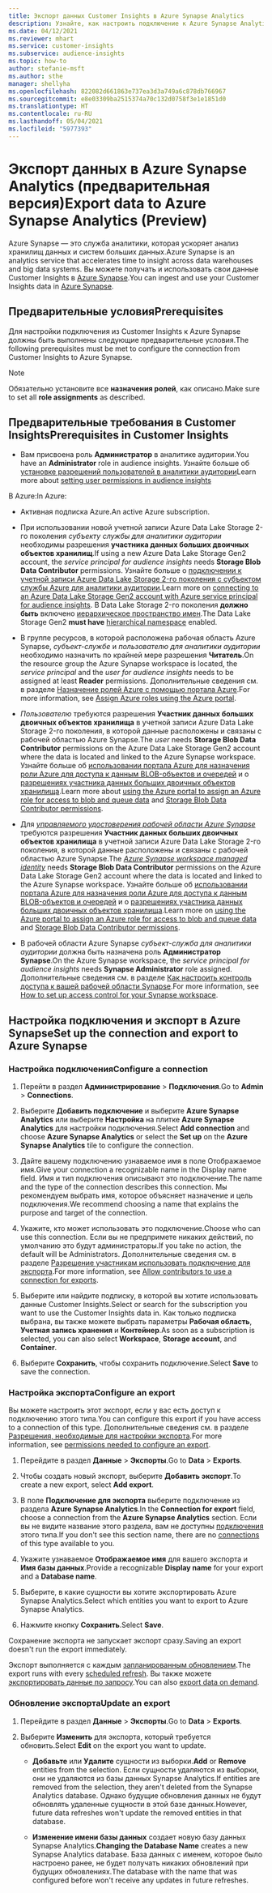 ```yaml
---
title: Экспорт данных Customer Insights в Azure Synapse Analytics
description: Узнайте, как настроить подключение к Azure Synapse Analytics.
ms.date: 04/12/2021
ms.reviewer: mhart
ms.service: customer-insights
ms.subservice: audience-insights
ms.topic: how-to
author: stefanie-msft
ms.author: sthe
manager: shellyha
ms.openlocfilehash: 822082d661863e737ea3d3a749a6c878db766967
ms.sourcegitcommit: e8e03309ba2515374a70c132d0758f3e1e1851d0
ms.translationtype: HT
ms.contentlocale: ru-RU
ms.lasthandoff: 05/04/2021
ms.locfileid: "5977393"
---
```

# <a name="export-data-to-azure-synapse-analytics-preview"></a><span data-ttu-id="c7772-103">Экспорт данных в Azure Synapse Analytics (предварительная версия)</span><span class="sxs-lookup"><span data-stu-id="c7772-103">Export data to Azure Synapse Analytics (Preview)</span></span>

<span data-ttu-id="c7772-104">Azure Synapse — это служба аналитики, которая ускоряет анализ хранилищ данных и систем больших данных.</span><span class="sxs-lookup"><span data-stu-id="c7772-104">Azure Synapse is an analytics service that accelerates time to insight across data warehouses and big data systems.</span></span> <span data-ttu-id="c7772-105">Вы можете получать и использовать свои данные Customer Insights в [Azure Synapse](/azure/synapse-analytics/overview-what-is).</span><span class="sxs-lookup"><span data-stu-id="c7772-105">You can ingest and use your Customer Insights data in [Azure Synapse](/azure/synapse-analytics/overview-what-is).</span></span>

## <a name="prerequisites"></a><span data-ttu-id="c7772-106">Предварительные условия</span><span class="sxs-lookup"><span data-stu-id="c7772-106">Prerequisites</span></span>

<span data-ttu-id="c7772-107">Для настройки подключения из Customer Insights к Azure Synapse должны быть выполнены следующие предварительные условия.</span><span class="sxs-lookup"><span data-stu-id="c7772-107">The following prerequisites must be met to configure the connection from Customer Insights to Azure Synapse.</span></span>

> [!NOTE]
> <span data-ttu-id="c7772-108">Обязательно установите все **назначения ролей**, как описано.</span><span class="sxs-lookup"><span data-stu-id="c7772-108">Make sure to set all **role assignments** as described.</span></span>  

## <a name="prerequisites-in-customer-insights"></a><span data-ttu-id="c7772-109">Предварительные требования в Customer Insights</span><span class="sxs-lookup"><span data-stu-id="c7772-109">Prerequisites in Customer Insights</span></span>

* <span data-ttu-id="c7772-110">Вам присвоена роль **Администратор** в аналитике аудитории.</span><span class="sxs-lookup"><span data-stu-id="c7772-110">You have an **Administrator** role in audience insights.</span></span> <span data-ttu-id="c7772-111">Узнайте больше об [установке разрешений пользователей в аналитики аудитории](permissions.md#assign-roles-and-permissions)</span><span class="sxs-lookup"><span data-stu-id="c7772-111">Learn more about [setting user permissions in audience insights](permissions.md#assign-roles-and-permissions)</span></span>

<span data-ttu-id="c7772-112">В Azure:</span><span class="sxs-lookup"><span data-stu-id="c7772-112">In Azure:</span></span> 

- <span data-ttu-id="c7772-113">Активная подписка Azure.</span><span class="sxs-lookup"><span data-stu-id="c7772-113">An active Azure subscription.</span></span>

- <span data-ttu-id="c7772-114">При использовании новой учетной записи Azure Data Lake Storage 2-го поколения *субъекту службы для аналитики аудитории* необходимы разрешения **участника данных больших двоичных объектов хранилищ**.</span><span class="sxs-lookup"><span data-stu-id="c7772-114">If using a new Azure Data Lake Storage Gen2 account, the *service principal for audience insights* needs **Storage Blob Data Contributor** permissions.</span></span> <span data-ttu-id="c7772-115">Узнайте больше о [подключении к учетной записи Azure Data Lake Storage 2-го поколения с субъектом службы Azure для аналитики аудитории](connect-service-principal.md).</span><span class="sxs-lookup"><span data-stu-id="c7772-115">Learn more on [connecting to an Azure Data Lake Storage Gen2 account with Azure service principal for audience insights](connect-service-principal.md).</span></span> <span data-ttu-id="c7772-116">В Data Lake Storage 2-го поколения **должно быть** включено [иерархическое пространство имен](/azure/storage/blobs/data-lake-storage-namespace).</span><span class="sxs-lookup"><span data-stu-id="c7772-116">The Data Lake Storage Gen2 **must have** [hierarchical namespace](/azure/storage/blobs/data-lake-storage-namespace) enabled.</span></span>

- <span data-ttu-id="c7772-117">В группе ресурсов, в которой расположена рабочая область Azure Synapse, *субъект-службе* и *пользователю для аналитики аудитории* необходимо назначить по крайней мере разрешения **Читатель**.</span><span class="sxs-lookup"><span data-stu-id="c7772-117">On the resource group the Azure Synapse workspace is located, the *service principal* and the *user for audience insights* needs to be assigned at least **Reader** permissions.</span></span> <span data-ttu-id="c7772-118">Дополнительные сведения см. в разделе [Назначение ролей Azure с помощью портала Azure](/azure/role-based-access-control/role-assignments-portal).</span><span class="sxs-lookup"><span data-stu-id="c7772-118">For more information, see [Assign Azure roles using the Azure portal](/azure/role-based-access-control/role-assignments-portal).</span></span>

- <span data-ttu-id="c7772-119">*Пользователю* требуются разрешения **Участник данных больших двоичных объектов хранилища** в учетной записи Azure Data Lake Storage 2-го поколения, в которой данные расположены и связаны с рабочей областью Azure Synapse.</span><span class="sxs-lookup"><span data-stu-id="c7772-119">The *user* needs **Storage Blob Data Contributor** permissions on the Azure Data Lake Storage Gen2 account where the data is located and linked to the Azure Synapse workspace.</span></span> <span data-ttu-id="c7772-120">Узнайте больше об [использовании портала Azure для назначения роли Azure для доступа к данным BLOB-объектов и очередей](/azure/storage/common/storage-auth-aad-rbac-portal) и о [разрешениях участника данных больших двоичных объектов хранилища](/azure/role-based-access-control/built-in-roles#storage-blob-data-contributor).</span><span class="sxs-lookup"><span data-stu-id="c7772-120">Learn more about [using the Azure portal to assign an Azure role for access to blob and queue data](/azure/storage/common/storage-auth-aad-rbac-portal) and [Storage Blob Data Contributor permissions](/azure/role-based-access-control/built-in-roles#storage-blob-data-contributor).</span></span>

- <span data-ttu-id="c7772-121">Для *[управляемого удостоверения рабочей области Azure Synapse](/azure/synapse-analytics/security/synapse-workspace-managed-identity)* требуются разрешения **Участник данных больших двоичных объектов хранилища** в учетной записи Azure Data Lake Storage 2-го поколения, в которой данные расположены и связаны с рабочей областью Azure Synapse.</span><span class="sxs-lookup"><span data-stu-id="c7772-121">The *[Azure Synapse workspace managed identity](/azure/synapse-analytics/security/synapse-workspace-managed-identity)* needs **Storage Blob Data Contributor** permissions on the Azure Data Lake Storage Gen2 account where the data is located and linked to the Azure Synapse workspace.</span></span> <span data-ttu-id="c7772-122">Узнайте больше об [использовании портала Azure для назначения роли Azure для доступа к данным BLOB-объектов и очередей](/azure/storage/common/storage-auth-aad-rbac-portal) и о [разрешениях участника данных больших двоичных объектов хранилища](/azure/role-based-access-control/built-in-roles#storage-blob-data-contributor).</span><span class="sxs-lookup"><span data-stu-id="c7772-122">Learn more on [using the Azure portal to assign an Azure role for access to blob and queue data](/azure/storage/common/storage-auth-aad-rbac-portal) and [Storage Blob Data Contributor permissions](/azure/role-based-access-control/built-in-roles#storage-blob-data-contributor).</span></span>

- <span data-ttu-id="c7772-123">В рабочей области Azure Synapse *субъект-служба для аналитики аудитории* должна быть назначена роль **Администратор Synapse**.</span><span class="sxs-lookup"><span data-stu-id="c7772-123">On the Azure Synapse workspace, the *service principal for audience insights* needs **Synapse Administrator** role assigned.</span></span> <span data-ttu-id="c7772-124">Дополнительные сведения см. в разделе [Как настроить контроль доступа к вашей рабочей области Synapse](/azure/synapse-analytics/security/how-to-set-up-access-control).</span><span class="sxs-lookup"><span data-stu-id="c7772-124">For more information, see [How to set up access control for your Synapse workspace](/azure/synapse-analytics/security/how-to-set-up-access-control).</span></span>

## <a name="set-up-the-connection-and-export-to-azure-synapse"></a><span data-ttu-id="c7772-125">Настройка подключения и экспорт в Azure Synapse</span><span class="sxs-lookup"><span data-stu-id="c7772-125">Set up the connection and export to Azure Synapse</span></span>

### <a name="configure-a-connection"></a><span data-ttu-id="c7772-126">Настройка подключения</span><span class="sxs-lookup"><span data-stu-id="c7772-126">Configure a connection</span></span>

1. <span data-ttu-id="c7772-127">Перейти в раздел **Администрирование** > **Подключения**.</span><span class="sxs-lookup"><span data-stu-id="c7772-127">Go to **Admin** > **Connections**.</span></span>

1. <span data-ttu-id="c7772-128">Выберите **Добавить подключение** и выберите **Azure Synapse Analytics** или выберите **Настройка** на плитке **Azure Synapse Analytics** для настройки подключения.</span><span class="sxs-lookup"><span data-stu-id="c7772-128">Select **Add connection** and choose **Azure Synapse Analytics** or select the **Set up** on the **Azure Synapse Analytics** tile to configure the connection.</span></span>

1. <span data-ttu-id="c7772-129">Дайте вашему подключению узнаваемое имя в поле Отображаемое имя.</span><span class="sxs-lookup"><span data-stu-id="c7772-129">Give your connection a recognizable name in the Display name field.</span></span> <span data-ttu-id="c7772-130">Имя и тип подключения описывают это подключение.</span><span class="sxs-lookup"><span data-stu-id="c7772-130">The name and the type of the connection describes this connection.</span></span> <span data-ttu-id="c7772-131">Мы рекомендуем выбрать имя, которое объясняет назначение и цель подключения.</span><span class="sxs-lookup"><span data-stu-id="c7772-131">We recommend choosing a name that explains the purpose and target of the connection.</span></span>

1. <span data-ttu-id="c7772-132">Укажите, кто может использовать это подключение.</span><span class="sxs-lookup"><span data-stu-id="c7772-132">Choose who can use this connection.</span></span> <span data-ttu-id="c7772-133">Если вы не предпримете никаких действий, по умолчанию это будут администраторы.</span><span class="sxs-lookup"><span data-stu-id="c7772-133">If you take no action, the default will be Administrators.</span></span> <span data-ttu-id="c7772-134">Дополнительные сведения см. в разделе [Разрешение участникам использовать подключение для экспорта](connections.md#allow-contributors-to-use-a-connection-for-exports).</span><span class="sxs-lookup"><span data-stu-id="c7772-134">For more information, see [Allow contributors to use a connection for exports](connections.md#allow-contributors-to-use-a-connection-for-exports).</span></span>

1. <span data-ttu-id="c7772-135">Выберите или найдите подписку, в которой вы хотите использовать данные Customer Insights.</span><span class="sxs-lookup"><span data-stu-id="c7772-135">Select or search for the subscription you want to use the Customer Insights data in.</span></span> <span data-ttu-id="c7772-136">Как только подписка выбрана, вы также можете выбрать параметры **Рабочая область**, **Учетная запись хранения** и **Контейнер**.</span><span class="sxs-lookup"><span data-stu-id="c7772-136">As soon as a subscription is selected, you can also select **Workspace**, **Storage account**, and **Container**.</span></span>

1. <span data-ttu-id="c7772-137">Выберите **Сохранить**, чтобы сохранить подключение.</span><span class="sxs-lookup"><span data-stu-id="c7772-137">Select **Save** to save the connection.</span></span>

### <a name="configure-an-export"></a><span data-ttu-id="c7772-138">Настройка экспорта</span><span class="sxs-lookup"><span data-stu-id="c7772-138">Configure an export</span></span>

<span data-ttu-id="c7772-139">Вы можете настроить этот экспорт, если у вас есть доступ к подключению этого типа.</span><span class="sxs-lookup"><span data-stu-id="c7772-139">You can configure this export if you have access to a connection of this type.</span></span> <span data-ttu-id="c7772-140">Дополнительные сведения см. в разделе [Разрешения, необходимые для настройки экспорта](export-destinations.md#set-up-a-new-export).</span><span class="sxs-lookup"><span data-stu-id="c7772-140">For more information, see [permissions needed to configure an export](export-destinations.md#set-up-a-new-export).</span></span>

1. <span data-ttu-id="c7772-141">Перейдите в раздел **Данные** > **Экспорты**.</span><span class="sxs-lookup"><span data-stu-id="c7772-141">Go to **Data** > **Exports**.</span></span>

1. <span data-ttu-id="c7772-142">Чтобы создать новый экспорт, выберите **Добавить экспорт**.</span><span class="sxs-lookup"><span data-stu-id="c7772-142">To create a new export, select **Add export**.</span></span>

1. <span data-ttu-id="c7772-143">В поле **Подключение для экспорта** выберите подключение из раздела **Azure Synapse Analytics**.</span><span class="sxs-lookup"><span data-stu-id="c7772-143">In the **Connection for export** field, choose a connection from the **Azure Synapse Analytics** section.</span></span> <span data-ttu-id="c7772-144">Если вы не видите название этого раздела, вам не доступны [подключения](connections.md) этого типа.</span><span class="sxs-lookup"><span data-stu-id="c7772-144">If you don't see this section name, there are no [connections](connections.md) of this type available to you.</span></span>

1. <span data-ttu-id="c7772-145">Укажите узнаваемое **Отображаемое имя** для вашего экспорта и **Имя базы данных**.</span><span class="sxs-lookup"><span data-stu-id="c7772-145">Provide a recognizable **Display name** for your export and a **Database name**.</span></span>

1. <span data-ttu-id="c7772-146">Выберите, в какие сущности вы хотите экспортировать Azure Synapse Analytics.</span><span class="sxs-lookup"><span data-stu-id="c7772-146">Select which entities you want to export to Azure Synapse Analytics.</span></span>

1. <span data-ttu-id="c7772-147">Нажмите кнопку **Сохранить**.</span><span class="sxs-lookup"><span data-stu-id="c7772-147">Select **Save**.</span></span>

<span data-ttu-id="c7772-148">Сохранение экспорта не запускает экспорт сразу.</span><span class="sxs-lookup"><span data-stu-id="c7772-148">Saving an export doesn't run the export immediately.</span></span>

<span data-ttu-id="c7772-149">Экспорт выполняется с каждым [запланированным обновлением](system.md#schedule-tab).</span><span class="sxs-lookup"><span data-stu-id="c7772-149">The export runs with every [scheduled refresh](system.md#schedule-tab).</span></span> <span data-ttu-id="c7772-150">Вы также можете [экспортировать данные по запросу](export-destinations.md#run-exports-on-demand).</span><span class="sxs-lookup"><span data-stu-id="c7772-150">You can also [export data on demand](export-destinations.md#run-exports-on-demand).</span></span>

### <a name="update-an-export"></a><span data-ttu-id="c7772-151">Обновление экспорта</span><span class="sxs-lookup"><span data-stu-id="c7772-151">Update an export</span></span>

1. <span data-ttu-id="c7772-152">Перейдите в раздел **Данные** > **Экспорты**.</span><span class="sxs-lookup"><span data-stu-id="c7772-152">Go to **Data** > **Exports**.</span></span>

1. <span data-ttu-id="c7772-153">Выберите **Изменить** для экспорта, который требуется обновить.</span><span class="sxs-lookup"><span data-stu-id="c7772-153">Select **Edit** on the export you want to update.</span></span>

   - <span data-ttu-id="c7772-154">**Добавьте** или **Удалите** сущности из выборки.</span><span class="sxs-lookup"><span data-stu-id="c7772-154">**Add** or **Remove** entities from the selection.</span></span> <span data-ttu-id="c7772-155">Если сущности удаляются из выборки, они не удаляются из базы данных Synapse Analytics.</span><span class="sxs-lookup"><span data-stu-id="c7772-155">If entities are removed from the selection, they aren't deleted from the Synapse Analytics database.</span></span> <span data-ttu-id="c7772-156">Однако будущие обновления данных не будут обновлять удаленные сущности в этой базе данных.</span><span class="sxs-lookup"><span data-stu-id="c7772-156">However, future data refreshes won't update the removed entities in that database.</span></span>

   - <span data-ttu-id="c7772-157">**Изменение имени базы данных** создает новую базу данных Synapse Analytics.</span><span class="sxs-lookup"><span data-stu-id="c7772-157">**Changing the Database Name** creates a new Synapse Analytics database.</span></span> <span data-ttu-id="c7772-158">База данных с именем, которое было настроено ранее, не будет получать никаких обновлений при будущих обновлениях.</span><span class="sxs-lookup"><span data-stu-id="c7772-158">The database with the name that was configured before won't receive any updates in future refreshes.</span></span>
